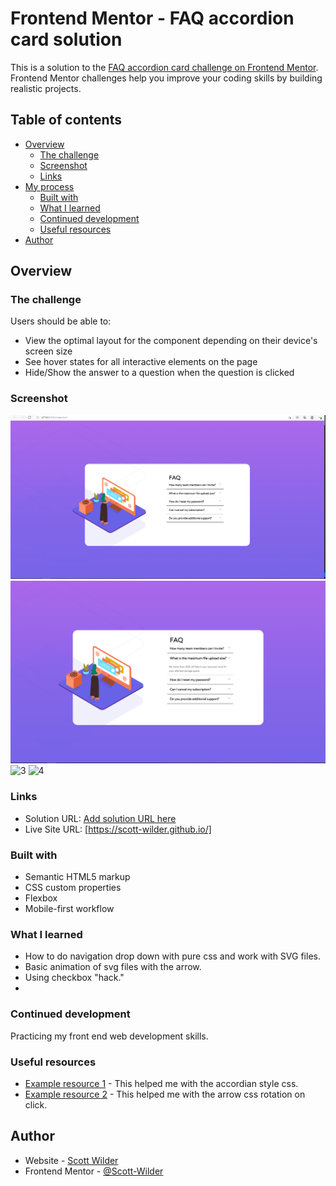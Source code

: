 # Frontend Mentor - FAQ accordion card solution

This is a solution to the [FAQ accordion card challenge on Frontend Mentor](https://www.frontendmentor.io/challenges/faq-accordion-card-XlyjD0Oam). Frontend Mentor challenges help you improve your coding skills by building realistic projects. 

## Table of contents

- [Overview](#overview)
  - [The challenge](#the-challenge)
  - [Screenshot](#screenshot)
  - [Links](#links)
- [My process](#my-process)
  - [Built with](#built-with)
  - [What I learned](#what-i-learned)
  - [Continued development](#continued-development)
  - [Useful resources](#useful-resources)
- [Author](#author)

## Overview

### The challenge

Users should be able to:

- View the optimal layout for the component depending on their device's screen size
- See hover states for all interactive elements on the page
- Hide/Show the answer to a question when the question is clicked

### Screenshot

![1](images/desktop_solution.PNG)
![2](.\images\desktop_solution_active.PNG)
![3](.images\mobile_solution.PNG)
![4](.images\mobile_solution_active.PNG)


### Links

- Solution URL: [Add solution URL here](https://your-solution-url.com)
- Live Site URL: [https://scott-wilder.github.io/]


### Built with

- Semantic HTML5 markup
- CSS custom properties
- Flexbox
- Mobile-first workflow


### What I learned

 - How to do navigation drop down with pure css and work with SVG files.
 - Basic animation of svg files with the arrow.
 - Using checkbox "hack."
 - 


### Continued development

Practicing my front end web development skills.


### Useful resources

- [Example resource 1](https://codepen.io/slinfo/pen/Jdrzbo) - This helped me with the accordian style css.
- [Example resource 2](https://codepen.io/dcode-software/pen/oNjXqzg) - This helped me with the arrow css rotation on click.


## Author

- Website - [Scott Wilder](http://www.scott-wilder.com/)
- Frontend Mentor - [@Scott-Wilder](https://www.frontendmentor.io/profile/yourusername)




